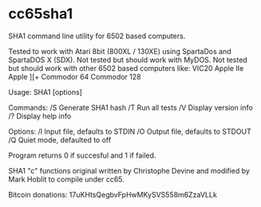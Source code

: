 cc65sha1
========

SHA1 command line utility for 6502 based computers.

Tested to work with Atari 8bit (800XL / 130XE) using SpartaDos and SpartaDOS X (SDX). 
Not tested but should work with MyDOS.
Not tested but should work with other 6502 based computers like:
  VIC20
  Apple IIe
  Apple ][+
  Commodor 64
  Commodor 128

Usage: SHA1 <command> [options]

Commands:
 /S        Generate SHA1 hash
 /T        Run all tests
 /V        Display version info
 /?        Display help info
 
Options:
 /I <file> Input file, defaults to STDIN
 /O <file> Output file, defaults to STDOUT
 /Q        Quiet mode, defaulted to off
 
Program returns 0 if succesful and 1 if failed.

SHA1 "c" functions original written by Christophe Devine and modified by Mark Hoblit to compile under cc65.

Bitcoin donations: 17uKHtsQegbvFpHwMKySVS558m6ZzaVLLk
